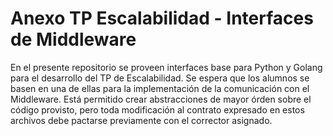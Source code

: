 # Anexo TP Escalabilidad - Interfaces de Middleware

En el presente repositorio se proveen interfaces base para Python y Golang para el desarrollo del TP de Escalabilidad. Se espera que los alumnos se basen en una de ellas para la implementación de la comunicación con el Middleware. Está permitido crear abstracciones de mayor órden sobre el código provisto, pero toda modificación al contrato expresado en estos archivos debe pactarse previamente con el corrector asignado.